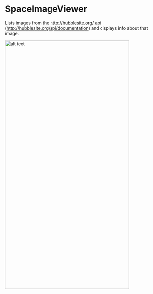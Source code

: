 # SpaceImageViewer
Lists images from the http://hubblesite.org/ api (http://hubblesite.org/api/documentation) and displays info about that image.

<img src="https://i.imgur.com/hOK7oCm.mp4" alt="alt text" width="400" height="800">
